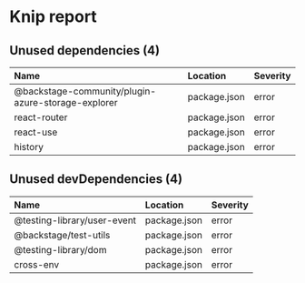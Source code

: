 # Knip report

## Unused dependencies (4)

| Name                                               | Location     | Severity |
| :------------------------------------------------- | :----------- | :------- |
| @backstage-community/plugin-azure-storage-explorer | package.json | error    |
| react-router                                       | package.json | error    |
| react-use                                          | package.json | error    |
| history                                            | package.json | error    |

## Unused devDependencies (4)

| Name                        | Location     | Severity |
| :-------------------------- | :----------- | :------- |
| @testing-library/user-event | package.json | error    |
| @backstage/test-utils       | package.json | error    |
| @testing-library/dom        | package.json | error    |
| cross-env                   | package.json | error    |

